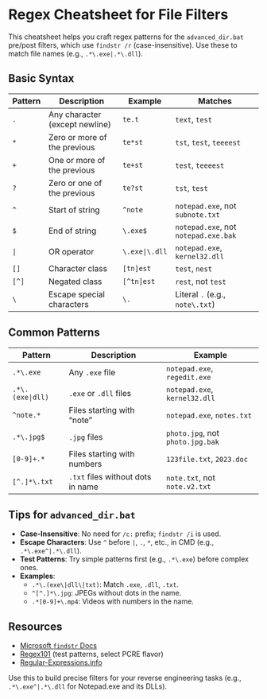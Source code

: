 # Regex Cheatsheet for File Filters

This cheatsheet helps you craft regex patterns for the `advanced_dir.bat` pre/post filters, which use `findstr /r` (case-insensitive). Use these to match file names (e.g., `.*\.exe|.*\.dll`).

## Basic Syntax
| Pattern | Description | Example | Matches |
|---------|-------------|---------|---------|
| `.`     | Any character (except newline) | `te.t` | `text`, `test` |
| `*`     | Zero or more of the previous | `te*st` | `tst`, `test`, `teeeest` |
| `+`     | One or more of the previous | `te+st` | `test`, `teeeest` |
| `?`     | Zero or one of the previous | `te?st` | `tst`, `test` |
| `^`     | Start of string | `^note` | `notepad.exe`, not `subnote.txt` |
| `$`     | End of string | `\.exe$` | `notepad.exe`, not `notepad.exe.bak` |
| `\|`    | OR operator | `\.exe\|\.dll` | `notepad.exe`, `kernel32.dll` |
| `[]`    | Character class | `[tn]est` | `test`, `nest` |
| `[^]`   | Negated class | `[^tn]est` | `rest`, not `test` |
| `\`     | Escape special characters | `\.` | Literal `.` (e.g., `note\.txt`) |

## Common Patterns
| Pattern | Description | Example |
|---------|-------------|---------|
| `.*\.exe` | Any `.exe` file | `notepad.exe`, `regedit.exe` |
| `.*\.(exe\|dll)` | `.exe` or `.dll` files | `notepad.exe`, `kernel32.dll` |
| `^note.*` | Files starting with “note” | `notepad.exe`, `notes.txt` |
| `.*\.jpg$` | `.jpg` files | `photo.jpg`, not `photo.jpg.bak` |
| `[0-9]+.*` | Files starting with numbers | `123file.txt`, `2023.doc` |
| `[^.]*\.txt` | `.txt` files without dots in name | `note.txt`, not `note.v2.txt` |

## Tips for `advanced_dir.bat`
- **Case-Insensitive**: No need for `/c:` prefix; `findstr /i` is used.
- **Escape Characters**: Use `^` before `|`, `.`, `*`, etc., in CMD (e.g., `.*\.exe^|.*\.dll`).
- **Test Patterns**: Try simple patterns first (e.g., `.*\.exe`) before complex ones.
- **Examples**:
  - `.*\.(exe\|dll\|txt)`: Match `.exe`, `.dll`, `.txt`.
  - `^[^.]*\.jpg`: JPEGs without dots in the name.
  - `.*[0-9]+\.mp4`: Videos with numbers in the name.

## Resources
- [Microsoft `findstr` Docs](https://docs.microsoft.com/en-us/windows-server/administration/windows-commands/findstr)
- [Regex101](https://regex101.com/) (test patterns, select PCRE flavor)
- [Regular-Expressions.info](https://www.regular-expressions.info/)

Use this to build precise filters for your reverse engineering tasks (e.g., `.*\.exe^|.*\.dll` for Notepad.exe and its DLLs).